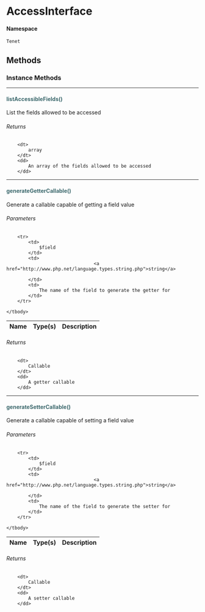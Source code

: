 # AccessInterface



#### Namespace

`Tenet`


## Methods

### Instance Methods
<hr />

#### <span style="color:#3e6a6e;">listAccessibleFields()</span>

List the fields allowed to be accessed

###### Returns

<dl>
	
		<dt>
			array
		</dt>
		<dd>
			An array of the fields allowed to be accessed
		</dd>
	
</dl>


<hr />

#### <span style="color:#3e6a6e;">generateGetterCallable()</span>

Generate a callable capable of getting a field value

###### Parameters

<table>
	<thead>
		<th>Name</th>
		<th>Type(s)</th>
		<th>Description</th>
	</thead>
	<tbody>
			
		<tr>
			<td>
				$field
			</td>
			<td>
									<a href="http://www.php.net/language.types.string.php">string</a>
				
			</td>
			<td>
				The name of the field to generate the getter for
			</td>
		</tr>
			
	</tbody>
</table>

###### Returns

<dl>
	
		<dt>
			Callable
		</dt>
		<dd>
			A getter callable
		</dd>
	
</dl>


<hr />

#### <span style="color:#3e6a6e;">generateSetterCallable()</span>

Generate a callable capable of setting a field value

###### Parameters

<table>
	<thead>
		<th>Name</th>
		<th>Type(s)</th>
		<th>Description</th>
	</thead>
	<tbody>
			
		<tr>
			<td>
				$field
			</td>
			<td>
									<a href="http://www.php.net/language.types.string.php">string</a>
				
			</td>
			<td>
				The name of the field to generate the setter for
			</td>
		</tr>
			
	</tbody>
</table>

###### Returns

<dl>
	
		<dt>
			Callable
		</dt>
		<dd>
			A setter callable
		</dd>
	
</dl>




